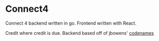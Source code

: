 # Connect4

Connect 4 backend written in go. Frontend written with React.

Credit where credit is due. Backend based off of jbowens' [codenames](https://github.com/jbowens/codenames)
